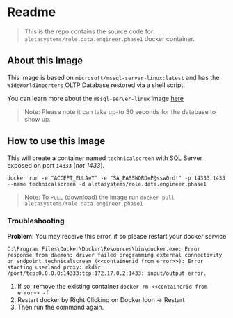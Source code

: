 # Readme

> This is the repo contains the source code for `aletasystems/role.data.engineer.phase1` docker container. 

## About this Image

This image is based on `microsoft/mssql-server-linux:latest` and has the `WideWorldImporters` OLTP Database restored via a shell script. 

You can learn more about the `mssql-server-linux` image [here](https://hub.docker.com/_/microsoft-mssql-server)

>Note: Please note it can take up-to 30 seconds for the database to show up.

## How to use this Image 

This will create a container named `technicalscreen` with SQL Server exposed on port `14333` (_not 1433_).

`docker run -e "ACCEPT_EULA=Y" -e "SA_PASSWORD=P@ssw0rd!" -p 14333:1433 --name technicalscreen -d aletasystems/role.data.engineer.phase1`

> Note: To `PULL` (download) the image run `docker pull aletasystems/role.data.engineer.phase1`

### Troubleshooting

**Problem**: You may receive this error, if so please restart your docker service

`C:\Program Files\Docker\Docker\Resources\bin\docker.exe: Error response from daemon: driver failed programming external connectivity on endpoint technicalscreen (<<containerid from error>>): Error starting userland proxy: mkdir /port/tcp:0.0.0.0:14333:tcp:172.17.0.2:1433: input/output error.`

1. If so, remove the existing container `docker rm <<containerid from error>> -f` 
2. Restart docker by Right Clicking on Docker Icon -> Restart
3. Then run the command again.